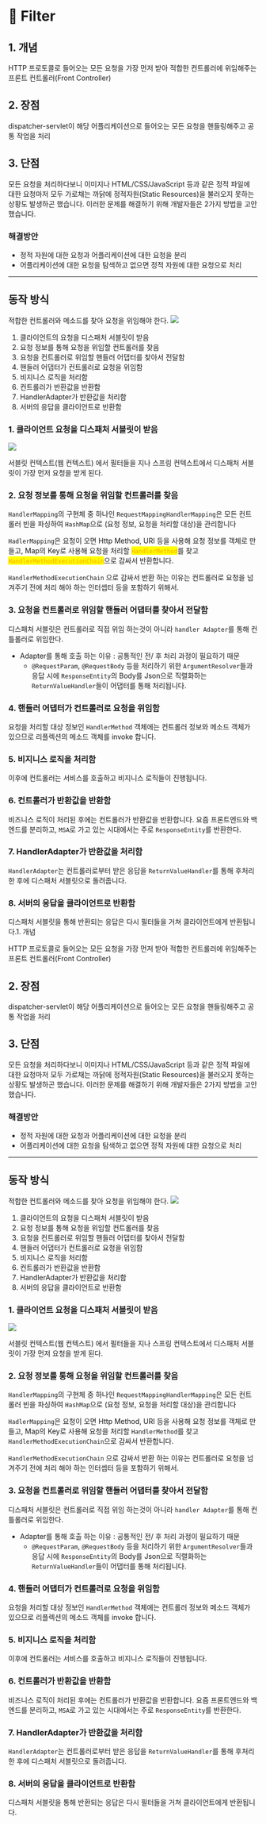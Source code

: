 # 📁 Filter

## 1. 개념

HTTP 프로토콜로 들어오는 모든 요청을 가장 먼저 받아 적합한 컨트롤러에 위임해주는 프론트 컨트롤러(Front Controller)

## 2. 장점

dispatcher-servlet이 해당 어플리케이션으로 들어오는 모든 요청을 핸들링해주고 공통 작업을 처리

## 3. 단점

모든 요청을 처리하다보니 이미지나 HTML/CSS/JavaScript 등과 같은 정적 파일에 대한 요청마저 모두 가로채는 까닭에 정적자원(Static Resources)을 불러오지 못하는 상황도 발생하곤 했습니다. 이러한 문제를 해결하기 위해 개발자들은 2가지 방법을 고안했습니다.

### 해결방안

* 정적 자원에 대한 요청과 어플리케이션에 대한 요청을 분리
* 어플리케이션에 대한 요청을 탐색하고 없으면 정적 자원에 대한 요청으로 처리

***

## 동작 방식

적합한 컨트롤러와 메소드를 찾아 요청을 위임해야 한다. ![](broken-reference)

1. 클라이언트의 요청을 디스패처 서블릿이 받음
2. 요청 정보를 통해 요청을 위임할 컨트롤러를 찾음
3. 요청을 컨트롤러로 위임할 핸들러 어댑터를 찾아서 전달함
4. 핸들러 어댑터가 컨트롤러로 요청을 위임함
5. 비지니스 로직을 처리함
6. 컨트롤러가 반환값을 반환함
7. HandlerAdapter가 반환값을 처리함
8. 서버의 응답을 클라이언트로 반환함

### **1. 클라이언트 요청을 디스패처 서블릿이 받음**

![](broken-reference)

서블릿 컨텍스트(웹 컨텍스트) 에서 필터들을 지나 스프링 컨텍스트에서 디스패처 서블릿이 가장 먼저 요청을 받게 된다.

### 2. 요청 정보를 통해 요청을 위임할 컨트롤러를 찾음

`HandlerMapping`의 구현체 중 하나인 `RequestMappingHandlerMapping`은 모든 컨트롤러 빈을 파싱하여 `HashMap`으로 (요청 정보, 요청을 처리할 대상)을 관리합니다

`HadlerMapping`은 요청이 오면 Http Method, URI 등을 사용해 요청 정보를 객체로 만들고, Map의 Key로 사용해 요청을 처리할 <mark style="color:orange;">`HandlerMethod`</mark>를 찾고 <mark style="color:orange;">`HandlerMethodExecutionChain`</mark>으로 감싸서 반환합니다.

`HandlerMethodExecutionChain` 으로 감싸서 반환 하는 이유는 컨트롤러로 요청을 넘겨주기 전에 처리 해야 하는 인터셉터 등을 포함하기 위해서.

### 3. 요청을 컨트롤러로 위임할 핸들러 어댑터를 찾아서 전달함

디스패처 서블릿은 컨트롤러로 직접 위임 하는것이 아니라 `handler Adapter`를 통해 컨틀롤러로 위임한다.

* Adapter를 통해 호출 하는 이유 : 공통적인 전/ 후 처리 과정이 필요하기 때문
  * `@RequestParam`, `@RequestBody` 등을 처리하기 위한 `ArgumentResolver`들과 응답 시에 `ResponseEntity`의 Body를 Json으로 직렬화하는 `ReturnValueHandler`들이 어댑터를 통해 처리됩니다.

### **4. 핸들러 어댑터가 컨트롤러로 요청을 위임함**

요청을 처리할 대상 정보인 `HandlerMethod` 객체에는 컨트롤러 정보와 메소드 객체가 있으므로 리플렉션의 메소드 객체를 invoke 합니다.

### **5. 비지니스 로직을 처리함**

이후에 컨트롤러는 서비스를 호출하고 비지니스 로직들이 진행됩니다.

### 6. 컨트롤러가 반환값을 반환함

비즈니스 로직이 처리된 후에는 컨트롤러가 반환값을 반환합니다. 요즘 프론트엔드와 백엔드를 분리하고, `MSA`로 가고 있는 시대에서는 주로 `ResponseEntity`를 반환한다.

### **7. HandlerAdapter가 반환값을 처리함**

`HandlerAdapter`는 컨트롤러로부터 받은 응답을 `ReturnValueHandler`를 통해 후처리한 후에 디스패처 서블릿으로 돌려줍니다.

### **8. 서버의 응답을 클라이언트로 반환함**

디스패처 서블릿을 통해 반환되는 응답은 다시 필터들을 거쳐 클라이언트에게 반환됩니다.1. 개념

HTTP 프로토콜로 들어오는 모든 요청을 가장 먼저 받아 적합한 컨트롤러에 위임해주는 프론트 컨트롤러(Front Controller)

## 2. 장점

dispatcher-servlet이 해당 어플리케이션으로 들어오는 모든 요청을 핸들링해주고 공통 작업을 처리

## 3. 단점

모든 요청을 처리하다보니 이미지나 HTML/CSS/JavaScript 등과 같은 정적 파일에 대한 요청마저 모두 가로채는 까닭에 정적자원(Static Resources)을 불러오지 못하는 상황도 발생하곤 했습니다. 이러한 문제를 해결하기 위해 개발자들은 2가지 방법을 고안했습니다.

### 해결방안

* 정적 자원에 대한 요청과 어플리케이션에 대한 요청을 분리
* 어플리케이션에 대한 요청을 탐색하고 없으면 정적 자원에 대한 요청으로 처리

***

## 동작 방식

적합한 컨트롤러와 메소드를 찾아 요청을 위임해야 한다. ![](broken-reference)

1. 클라이언트의 요청을 디스패처 서블릿이 받음
2. 요청 정보를 통해 요청을 위임할 컨트롤러를 찾음
3. 요청을 컨트롤러로 위임할 핸들러 어댑터를 찾아서 전달함
4. 핸들러 어댑터가 컨트롤러로 요청을 위임함
5. 비지니스 로직을 처리함
6. 컨트롤러가 반환값을 반환함
7. HandlerAdapter가 반환값을 처리함
8. 서버의 응답을 클라이언트로 반환함

### **1. 클라이언트 요청을 디스패처 서블릿이 받음**

![](broken-reference)

서블릿 컨텍스트(웹 컨텍스트) 에서 필터들을 지나 스프링 컨텍스트에서 디스패처 서블릿이 가장 먼저 요청을 받게 된다.

### 2. 요청 정보를 통해 요청을 위임할 컨트롤러를 찾음

`HandlerMapping`의 구현체 중 하나인 `RequestMappingHandlerMapping`은 모든 컨트롤러 빈을 파싱하여 `HashMap`으로 (요청 정보, 요청을 처리할 대상)을 관리합니다

`HadlerMapping`은 요청이 오면 Http Method, URI 등을 사용해 요청 정보를 객체로 만들고, Map의 Key로 사용해 요청을 처리할 `HandlerMethod`를 찾고 `HandlerMethodExecutionChain`으로 감싸서 반환합니다.

`HandlerMethodExecutionChain` 으로 감싸서 반환 하는 이유는 컨트롤러로 요청을 넘겨주기 전에 처리 해야 하는 인터셉터 등을 포함하기 위해서.

### 3. 요청을 컨트롤러로 위임할 핸들러 어댑터를 찾아서 전달함

디스패처 서블릿은 컨트롤러로 직접 위임 하는것이 아니라 `handler Adapter`를 통해 컨틀롤러로 위임한다.

* Adapter를 통해 호출 하는 이유 : 공통적인 전/ 후 처리 과정이 필요하기 때문
  * `@RequestParam`, `@RequestBody` 등을 처리하기 위한 `ArgumentResolver`들과 응답 시에 `ResponseEntity`의 Body를 Json으로 직렬화하는 `ReturnValueHandler`들이 어댑터를 통해 처리됩니다.

### **4. 핸들러 어댑터가 컨트롤러로 요청을 위임함**

요청을 처리할 대상 정보인 `HandlerMethod` 객체에는 컨트롤러 정보와 메소드 객체가 있으므로 리플렉션의 메소드 객체를 invoke 합니다.

### **5. 비지니스 로직을 처리함**

이후에 컨트롤러는 서비스를 호출하고 비지니스 로직들이 진행됩니다.

### 6. 컨트롤러가 반환값을 반환함

비즈니스 로직이 처리된 후에는 컨트롤러가 반환값을 반환합니다. 요즘 프론트엔드와 백엔드를 분리하고, `MSA`로 가고 있는 시대에서는 주로 `ResponseEntity`를 반환한다.

### **7. HandlerAdapter가 반환값을 처리함**

`HandlerAdapter`는 컨트롤러로부터 받은 응답을 `ReturnValueHandler`를 통해 후처리한 후에 디스패처 서블릿으로 돌려줍니다.

### **8. 서버의 응답을 클라이언트로 반환함**

디스패처 서블릿을 통해 반환되는 응답은 다시 필터들을 거쳐 클라이언트에게 반환됩니다.
